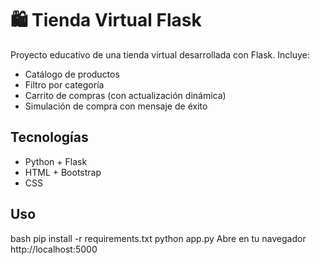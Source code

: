 # 🛍️ Tienda Virtual Flask

Proyecto educativo de una tienda virtual desarrollada con Flask. Incluye:

- Catálogo de productos
- Filtro por categoría
- Carrito de compras (con actualización dinámica)
- Simulación de compra con mensaje de éxito

## Tecnologías
- Python + Flask
- HTML + Bootstrap
- CSS

## Uso

bash
pip install -r requirements.txt
python app.py
Abre en tu navegador http://localhost:5000
```bash
